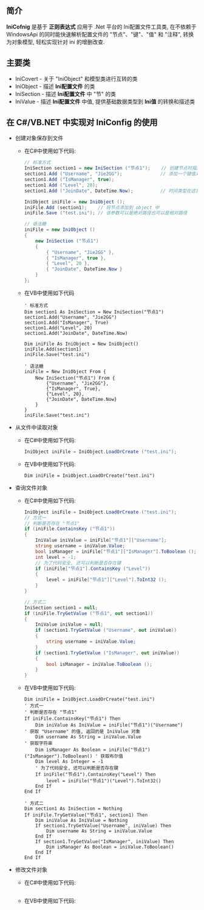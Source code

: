 ## 简介

**IniCofnig** 是基于 **正则表达式** 应用于  .Net 平台的 Ini配置文件工具类, 在不依赖于 WindowsApi 的同时能快速解析配置文件的 "节点"、"键"、"值" 和 "注释", 转换为对象模型, 轻松实现针对 ini 的增删改查.

## 主要类

* IniCovert - 关于 "IniObject" 和模型类进行互转的类
* IniObject - 描述 **Ini配置文件** 的类
* IniSection - 描述 **Ini配置文件** 中 "节" 的类
* IniValue - 描述 **Ini配置文件** 中值, 提供基础数据类型到 **Ini值** 的转换和描述类

## 在 C#/VB.NET 中实现对 IniConfig 的使用

* 创建对象保存到文件
    * 在C#中使用如下代码:
        ```C#
        // 标准方式
        IniSection section1 = new IniSection ("节点1");    // 创建节点时指定节点名称, 相当于 [节点1]
        section1.Add ("Username", "Jie2GG");              // 添加一个键值对, 相当于 Username=Jie2GG
        section1.Add ("IsManager", true);
        section1.Add ("Level", 20);
        section1.Add ("JoinDate", DateTime.Now);          // 时间类型在这里会自动转换

        IniObject iniFile = new IniObject ();
        iniFile.Add (section1);    // 将节点添加到 object 中
        iniFile.Save ("test.ini"); // 该参数可以是绝对路径也可以是相对路径

        // 语法糖
        iniFile = new IniObject ()
        {
            new IniSection ("节点1")
            {
                { "Username", "Jie2GG" },
                { "IsManager", true },
                { "Level", 20 },
                { "JoinDate", DateTime.Now }
            }
        };
        ```
    * 在VB中使用如下代码
        ```VB
        ' 标准方式
        Dim section1 As IniSection = New IniSection("节点1")
        section1.Add("Username", "Jie2GG")
        section1.Add("IsManager", True)
        section1.Add("Level", 20)
        section1.Add("JoinDate", DateTime.Now)

        Dim iniFile As IniObject = New IniObject()
        iniFile.Add(section1)
        iniFile.Save("test.ini")

        ' 语法糖
        iniFile = New IniObject From {
            New IniSection("节点1") From {
                {"Username", "Jie2GG"},
                {"IsManager", True},
                {"Level", 20},
                {"JoinDate", DateTime.Now}
            }
        }
        iniFile.Save("test.ini")
        ```

* 从文件中读取对象
    * 在C#中使用如下代码:
        ```C#
        IniObject iniFile = IniObject.LoadOrCreate ("test.ini");
        ```
    * 在VB中使用如下代码:
        ```VB
        Dim iniFile = IniObject.LoadOrCreate("test.ini")
        ```

* 查询文件对象
    * 在C#中使用如下代码:
        ```C#
        IniObject iniFile = IniObject.LoadOrCreate ("test.ini");
        // 方式一
        // 判断是否存在 "节点1"
        if (iniFile.ContainsKey ("节点1"))
        {
            IniValue iniValue = iniFile["节点1"]["Username"];            // 获取 "Username" 的值, 返回的是 IniValue 对象
            string username = iniValue.Value;                           // 获取字符串
            bool isManager = iniFile["节点1"]["IsManager"].ToBoolean (); // 获取布尔值
            int level = -1;
            // 为了代码安全, 还可以判断是否存在键
            if (iniFile["节点1"].ContainsKey ("Level"))
            {
                level = iniFile["节点1"]["Level"].ToInt32 ();
            }
        }

        // 方式二
        IniSection section1 = null;
        if (iniFile.TryGetValue ("节点1", out section1))
        {
            IniValue iniValue = null;
            if (section1.TryGetValue ("Username", out iniValue))
            {
                string username = iniValue.Value;
            }
            if (section1.TryGetValue ("IsManager", out iniValue))
            {
                bool isManager = iniValue.ToBoolean ();
            }
        }
        ```
    * 在VB中使用如下代码:
        ```VB
        Dim iniFile = IniObject.LoadOrCreate("test.ini")
        ' 方式一
        ' 判断是否存在 "节点1"
        If iniFile.ContainsKey("节点1") Then
            Dim iniValue As IniValue = iniFile("节点1")("Username")              ' 获取 "Username" 的值, 返回的是 IniValue 对象
            Dim username As String = iniValue.Value                             ' 获取字符串
            Dim isManager As Boolean = iniFile("节点1")("IsManager").ToBoolean() ' 获取布尔值
            Dim level As Integer = -1
            ' 为了代码安全, 还可以判断是否存在键
            If iniFile("节点1").ContainsKey("Level") Then
                level = iniFile("节点1")("Level").ToInt32()
            End If
        End If

        ' 方式二
        Dim section1 As IniSection = Nothing
        If iniFile.TryGetValue("节点1", section1) Then
            Dim iniValue As IniValue = Nothing
            If section1.TryGetValue("Username", iniValue) Then
                Dim username As String = iniValue.Value
            End If
            If section1.TryGetValue("IsManager", iniValue) Then
                Dim isManager As Boolean = iniValue.ToBoolean()
            End If
        End If
        ```

* 修改文件对象
    * 在C#中使用如下代码:
        ```C#
        ```
    * 在VB中使用如下代码:
        ```VB
        ```